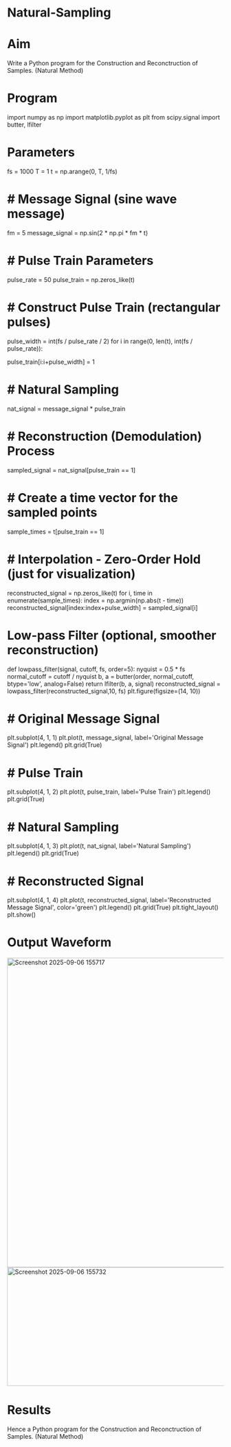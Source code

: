 # Natural-Sampling
# Aim
Write a Python program for the Construction and Reconctruction of Samples. (Natural Method)

# Program
import numpy as np
import matplotlib.pyplot as plt
from scipy.signal import butter, lfilter
 # Parameters
fs = 1000 
T = 1 
t = np.arange(0, T, 1/fs) 
# # Message Signal (sine wave message)
fm = 5 
message_signal = np.sin(2 * np.pi * fm * t)
# # Pulse Train Parameters
pulse_rate = 50 
pulse_train = np.zeros_like(t)
# # Construct Pulse Train (rectangular pulses)
pulse_width = int(fs / pulse_rate / 2)
for i in range(0, len(t), int(fs / pulse_rate)):

  pulse_train[i:i+pulse_width] = 1
# # Natural Sampling
nat_signal = message_signal * pulse_train
# # Reconstruction (Demodulation) Process
sampled_signal = nat_signal[pulse_train == 1]
# # Create a time vector for the sampled points
sample_times = t[pulse_train == 1]
# # Interpolation - Zero-Order Hold (just for visualization)
reconstructed_signal = np.zeros_like(t)
for i, time in enumerate(sample_times):
  index = np.argmin(np.abs(t - time))
  reconstructed_signal[index:index+pulse_width] = sampled_signal[i]
# Low-pass Filter (optional, smoother reconstruction)
def lowpass_filter(signal, cutoff, fs, order=5):
  nyquist = 0.5 * fs
  normal_cutoff = cutoff / nyquist
  b, a = butter(order, normal_cutoff, btype='low', analog=False)
  return lfilter(b, a, signal)
reconstructed_signal = lowpass_filter(reconstructed_signal,10, fs)
plt.figure(figsize=(14, 10))
# # Original Message Signal
plt.subplot(4, 1, 1)
plt.plot(t, message_signal, label='Original Message Signal')
plt.legend()
plt.grid(True)
# # Pulse Train
plt.subplot(4, 1, 2)
plt.plot(t, pulse_train, label='Pulse Train')
plt.legend()
plt.grid(True)
# # Natural Sampling
plt.subplot(4, 1, 3)
plt.plot(t, nat_signal, label='Natural Sampling')
plt.legend()
plt.grid(True)
# # Reconstructed Signal
plt.subplot(4, 1, 4)
plt.plot(t, reconstructed_signal, label='Reconstructed Message Signal', color='green')
plt.legend()
plt.grid(True)
plt.tight_layout()
plt.show()
# Output Waveform
<img width="1432" height="720" alt="Screenshot 2025-09-06 155717" src="https://github.com/user-attachments/assets/a57b0a3b-8b79-468d-acb6-395742fe3434" />
<img width="1396" height="276" alt="Screenshot 2025-09-06 155732" src="https://github.com/user-attachments/assets/a4a10f91-aa80-4ada-bcb0-4e44525cf69e" />

# Results
Hence a Python program for the Construction and Reconctruction of Samples. (Natural Method)
